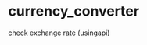# currency_converter
[check](https://codesandbox.io/s/github/VanshAggarwal881/currency_converter?file=/index.html)
exchange rate (usingapi)

